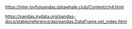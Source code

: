 https://inter.joyfulpandas.datawhale.club/Content/ch4.html

https://pandas.pydata.org/pandas-docs/stable/reference/api/pandas.DataFrame.set_index.html

